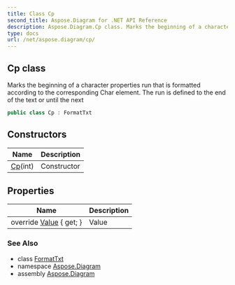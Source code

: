 ```yaml
---
title: Class Cp
second_title: Aspose.Diagram for .NET API Reference
description: Aspose.Diagram.Cp class. Marks the beginning of a character properties run that is formatted according to the corresponding Char element. The run is defined to the end of the text or until the next
type: docs
url: /net/aspose.diagram/cp/
---
```

## Cp class

Marks the beginning of a character properties run that is formatted according to the corresponding Char element. The run is defined to the end of the text or until the next

```csharp
public class Cp : FormatTxt
```

## Constructors

| Name | Description |
| --- | --- |
| [Cp](cp/)(int) | Constructor |

## Properties

| Name | Description |
| --- | --- |
| override [Value](../../aspose.diagram/cp/value/) { get; } | Value |

### See Also

* class [FormatTxt](../formattxt/)
* namespace [Aspose.Diagram](../../aspose.diagram/)
* assembly [Aspose.Diagram](../../)


